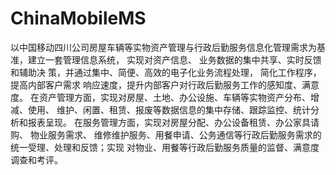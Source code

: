 # ChinaMobileMS
以中国移动四川公司房屋车辆等实物资产管理与行政后勤服务信息化管理需求为基 准，建立一套管理信息系统， 实现对资产信息、 业务数据的集中共享、实时反馈和辅助决 策，并通过集中、简便、高效的电子化业务流程处理， 简化工作程序， 提高内部客户需求 响应速度，提升内部客户对行政后勤服务工作的感知度、满意度。 在资产管理方面，实现对房屋、土地、办公设施、车辆等实物资产分布、增减、使用、 维护、闲置、租赁、报废等数据信息的集中存储、跟踪监控、统计分析和报表呈现。 在服务管理方面，实现对房屋分配、办公设备租赁、办公家具请购、 物业服务需求、 维修维护服务、用餐申请、公务通信等行政后勤服务需求的统一受理、处理和反馈；实现 对物业、用餐等行政后勤服务质量的监督、满意度调查和考评。
